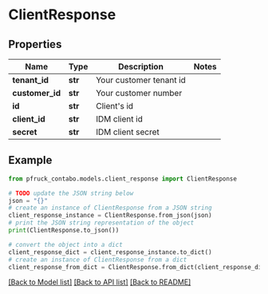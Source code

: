 # ClientResponse


## Properties

Name | Type | Description | Notes
------------ | ------------- | ------------- | -------------
**tenant_id** | **str** | Your customer tenant id | 
**customer_id** | **str** | Your customer number | 
**id** | **str** | Client&#39;s id | 
**client_id** | **str** | IDM client id | 
**secret** | **str** | IDM client secret | 

## Example

```python
from pfruck_contabo.models.client_response import ClientResponse

# TODO update the JSON string below
json = "{}"
# create an instance of ClientResponse from a JSON string
client_response_instance = ClientResponse.from_json(json)
# print the JSON string representation of the object
print(ClientResponse.to_json())

# convert the object into a dict
client_response_dict = client_response_instance.to_dict()
# create an instance of ClientResponse from a dict
client_response_from_dict = ClientResponse.from_dict(client_response_dict)
```
[[Back to Model list]](../README.md#documentation-for-models) [[Back to API list]](../README.md#documentation-for-api-endpoints) [[Back to README]](../README.md)



